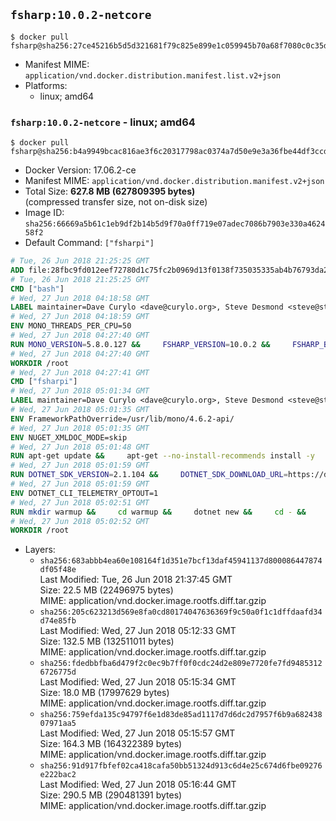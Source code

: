 ## `fsharp:10.0.2-netcore`

```console
$ docker pull fsharp@sha256:27ce45216b5d5d321681f79c825e899e1c059945b70a68f7080c0c35d8b5a6ea
```

-	Manifest MIME: `application/vnd.docker.distribution.manifest.list.v2+json`
-	Platforms:
	-	linux; amd64

### `fsharp:10.0.2-netcore` - linux; amd64

```console
$ docker pull fsharp@sha256:b4a9949bcac816ae3f6c20317798ac0374a7d50e9e3a36fbe44df3ccd2a063d0
```

-	Docker Version: 17.06.2-ce
-	Manifest MIME: `application/vnd.docker.distribution.manifest.v2+json`
-	Total Size: **627.8 MB (627809395 bytes)**  
	(compressed transfer size, not on-disk size)
-	Image ID: `sha256:66669a5b61c1eb9df2b14b5d9f70a0ff719e07adec7086b7903e330a462458f2`
-	Default Command: `["fsharpi"]`

```dockerfile
# Tue, 26 Jun 2018 21:25:25 GMT
ADD file:28fbc9fd012eef72780d1c75fc2b0969d13f0138f735035335ab4b76793da2da in / 
# Tue, 26 Jun 2018 21:25:25 GMT
CMD ["bash"]
# Wed, 27 Jun 2018 04:18:58 GMT
LABEL maintainer=Dave Curylo <dave@curylo.org>, Steve Desmond <steve@stevedesmond.ca>
# Wed, 27 Jun 2018 04:18:59 GMT
ENV MONO_THREADS_PER_CPU=50
# Wed, 27 Jun 2018 04:27:40 GMT
RUN MONO_VERSION=5.8.0.127 &&     FSHARP_VERSION=10.0.2 &&     FSHARP_BASENAME=fsharp-$FSHARP_VERSION &&     FSHARP_ARCHIVE=$FSHARP_VERSION.tar.gz &&     FSHARP_ARCHIVE_URL=https://github.com/fsharp/fsharp/archive/$FSHARP_VERSION.tar.gz &&     export GNUPGHOME="$(mktemp -d)" &&     apt-get update && apt-get --no-install-recommends install -y gnupg dirmngr &&     apt-key adv --keyserver hkp://p80.pool.sks-keyservers.net:80 --recv-keys 3FA7E0328081BFF6A14DA29AA6A19B38D3D831EF &&     echo "deb https://download.mono-project.com/repo/debian stretch/snapshots/$MONO_VERSION main" | tee /etc/apt/sources.list.d/mono-official-stable.list &&     apt-get install -y apt-transport-https &&     apt-get update -y &&     apt-get --no-install-recommends install -y pkg-config make nuget mono-devel msbuild ca-certificates-mono &&     rm -rf /var/lib/apt/lists/* &&     mkdir -p /tmp/src &&     cd /tmp/src &&     printf "namespace a { class b { public static void Main(string[] args) { new System.Net.WebClient().DownloadFile(\"%s\", \"%s\");}}}" $FSHARP_ARCHIVE_URL $FSHARP_ARCHIVE > download-fsharp.cs &&     mcs download-fsharp.cs && mono download-fsharp.exe && rm download-fsharp.exe download-fsharp.cs &&     tar xf $FSHARP_ARCHIVE &&     cd $FSHARP_BASENAME &&     make &&     make install &&     cd ~ &&     rm -rf /tmp/src /tmp/NuGetScratch ~/.nuget ~/.config ~/.local "$GNUPGHOME" &&     apt-get purge -y make gnupg dirmngr &&     apt-get clean
# Wed, 27 Jun 2018 04:27:40 GMT
WORKDIR /root
# Wed, 27 Jun 2018 04:27:41 GMT
CMD ["fsharpi"]
# Wed, 27 Jun 2018 05:01:34 GMT
LABEL maintainer=Dave Curylo <dave@curylo.org>, Steve Desmond <steve@stevedesmond.ca>
# Wed, 27 Jun 2018 05:01:35 GMT
ENV FrameworkPathOverride=/usr/lib/mono/4.6.2-api/
# Wed, 27 Jun 2018 05:01:35 GMT
ENV NUGET_XMLDOC_MODE=skip
# Wed, 27 Jun 2018 05:01:48 GMT
RUN apt-get update &&     apt-get --no-install-recommends install -y     curl     libunwind8     gettext     apt-transport-https     libc6     libcurl3     libgcc1     libgssapi-krb5-2     libicu57     liblttng-ust0     libssl1.0.2     libstdc++6     libunwind8     libuuid1     zlib1g &&     rm -rf /var/lib/apt/lists/*
# Wed, 27 Jun 2018 05:01:59 GMT
RUN DOTNET_SDK_VERSION=2.1.104 &&     DOTNET_SDK_DOWNLOAD_URL=https://dotnetcli.blob.core.windows.net/dotnet/Sdk/$DOTNET_SDK_VERSION/dotnet-sdk-$DOTNET_SDK_VERSION-linux-x64.tar.gz &&     DOTNET_SDK_DOWNLOAD_SHA=813334694667f8c1389d88cd3128a7749f4f65b13a0a8e2cb47380823849b8fe7f4816ab66c2d77e589fac9cb5748390b262beae9673aef86cad5a3d8f24986e &&     curl -SL $DOTNET_SDK_DOWNLOAD_URL --output dotnet.tar.gz &&     echo "$DOTNET_SDK_DOWNLOAD_SHA dotnet.tar.gz" | sha512sum -c - &&     mkdir -p /usr/share/dotnet &&     tar -zxf dotnet.tar.gz -C /usr/share/dotnet &&     rm dotnet.tar.gz &&     ln -s /usr/share/dotnet/dotnet /usr/bin/dotnet
# Wed, 27 Jun 2018 05:01:59 GMT
ENV DOTNET_CLI_TELEMETRY_OPTOUT=1
# Wed, 27 Jun 2018 05:02:51 GMT
RUN mkdir warmup &&     cd warmup &&     dotnet new &&     cd - &&     rm -rf warmup /tmp/NuGetScratch
# Wed, 27 Jun 2018 05:02:52 GMT
WORKDIR /root
```

-	Layers:
	-	`sha256:683abbb4ea60e108164f1d351e7bcf13daf45941137d800086447874df05f48e`  
		Last Modified: Tue, 26 Jun 2018 21:37:45 GMT  
		Size: 22.5 MB (22496975 bytes)  
		MIME: application/vnd.docker.image.rootfs.diff.tar.gzip
	-	`sha256:205c623213d569e8fa0cd80174047636369f9c50a0f1c1dffdaafd34d74e85fb`  
		Last Modified: Wed, 27 Jun 2018 05:12:33 GMT  
		Size: 132.5 MB (132511011 bytes)  
		MIME: application/vnd.docker.image.rootfs.diff.tar.gzip
	-	`sha256:fdedbbfba6d479f2c0ec9b7ff0f0cdc24d2e809e7720fe7fd94853126726775d`  
		Last Modified: Wed, 27 Jun 2018 05:15:34 GMT  
		Size: 18.0 MB (17997629 bytes)  
		MIME: application/vnd.docker.image.rootfs.diff.tar.gzip
	-	`sha256:759efda135c94797f6e1d83de85ad1117d7d6dc2d7957f6b9a68243807971aa5`  
		Last Modified: Wed, 27 Jun 2018 05:15:57 GMT  
		Size: 164.3 MB (164322389 bytes)  
		MIME: application/vnd.docker.image.rootfs.diff.tar.gzip
	-	`sha256:91d917fbfef02ca418cafa50bb51324d913c6d4e25c674d6fbe09276e222bac2`  
		Last Modified: Wed, 27 Jun 2018 05:16:44 GMT  
		Size: 290.5 MB (290481391 bytes)  
		MIME: application/vnd.docker.image.rootfs.diff.tar.gzip
